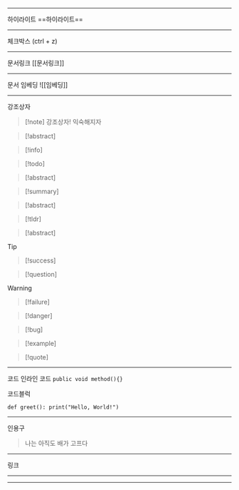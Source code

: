 
<hr>

하이라이트
==하이라이트==

<hr>

체크박스
(ctrl + z)

<hr>

문서링크
[[문서링크]]

<hr>

문서 임베딩
![[임베딩]]

<hr>

강조상자
> [!note] 강조상자!
> 익숙해지자

> [!abstract]

>[!info]

>[!todo]

>[!abstract]

>[!summary]

>[!abstract]

>[!tldr]

>[!abstract]

>[!tip]

>[!success]

>[!question]

>[!warning]

>[!failure]

>[!danger]

>[!bug]

>[!example]

>[!quote]

<hr>

코드
인라인 코드 `public void method(){}`

코드블럭
```
def greet(): print("Hello, World!")
```

<hr>

인용구
> 나는 아직도 배가 고프다

<hr>

링크



<hr>




<hr>